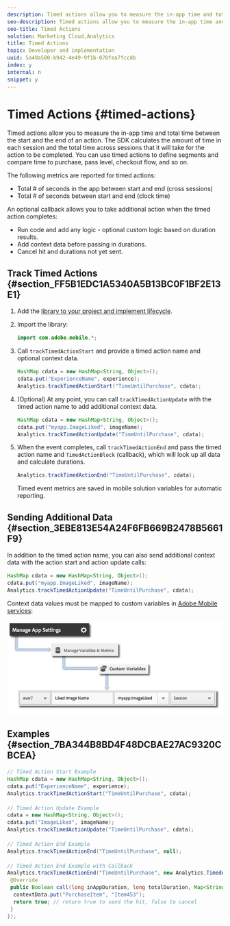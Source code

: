 ```yaml
---
description: Timed actions allow you to measure the in-app time and total time between the start and the end of an action. The SDK calculates the amount of time in each session and the total time across sessions that it will take for the action to be completed. You can use timed actions to define segments and compare time to purchase, pass level, checkout flow, and so on.
seo-description: Timed actions allow you to measure the in-app time and total time between the start and the end of an action. The SDK calculates the amount of time in each session and the total time across sessions that it will take for the action to be completed. You can use timed actions to define segments and compare time to purchase, pass level, checkout flow, and so on.
seo-title: Timed Actions
solution: Marketing Cloud,Analytics
title: Timed Actions
topic: Developer and implementation
uuid: 5a48a580-b942-4e49-9f1b-078fea7fccdb
index: y
internal: n
snippet: y
---
```


# Timed Actions {#timed-actions}

Timed actions allow you to measure the in-app time and total time between the start and the end of an action. The SDK calculates the amount of time in each session and the total time across sessions that it will take for the action to be completed. You can use timed actions to define segments and compare time to purchase, pass level, checkout flow, and so on.

The following metrics are reported for timed actions:

* Total # of seconds in the app between start and end (cross sessions) 
* Total # of seconds between start and end (clock time)

An optional callback allows you to take additional action when the timed action completes:

* Run code and add any logic - optional custom logic based on duration results. 
* Add context data before passing in durations. 
* Cancel hit and durations not yet sent.

## Track Timed Actions {#section_FF5B1EDC1A5340A5B13BC0F1BF2E13E1}

1. Add the [library to your project and implement lifecycle](../getting-started/dev-qs.md#concept_13176B6E37F547D6935E37125F457972). 
1. Import the library: 

   ```java
   import com.adobe.mobile.*;
   ```

1. Call `trackTimedActionStart` and provide a timed action name and optional context data. 

   ```java
   HashMap cdata = new HashMap<String, Object>(); 
   cdata.put("ExperienceName", experience); 
   Analytics.trackTimedActionStart("TimeUntilPurchase", cdata);
   ```

1. (Optional) At any point, you can call `trackTimedActionUpdate` with the timed action name to add additional context data. 

   ```java
   HashMap cdata = new HashMap<String, Object>(); 
   cdata.put("myapp.ImageLiked", imageName); 
   Analytics.trackTimed​ActionUpdate("TimeUntilPurchase", cdata);
   ```

1. When the event completes, call `trackTimedActionEnd` and pass the timed action name and `TimedActionBlock` (callback), which will look up all data and calculate durations. 

   ```java
   Analytics.trackTimedActionEnd("TimeUntilPurchase", cdata);
   ```

   Timed event metrics are saved in mobile solution variables for automatic reporting.

## Sending Additional Data {#section_3EBE813E54A24F6FB669B2478B5661F9}

In addition to the timed action name, you can also send additional context data with the action start and action update calls:

```java
HashMap cdata = new HashMap<String, Object>(); 
cdata.put("myapp.ImageLiked", imageName); 
Analytics.trackTimed​ActionUpdate("TimeUntilPurchase", cdata);
```

Context data values must be mapped to custom variables in [Adobe Mobile services](https://mobilemarketing.adobe.com):

![](assets/map-variable-context-ltv.png)

## Examples {#section_7BA344B8BD4F48DCBAE27AC9320CBCEA}

```java
// Timed Action Start Example 
HashMap cdata = new HashMap<String, Object>(); 
cdata.put("ExperienceName", experience); 
Analytics.trackTimedActionStart("TimeUntilPurchase", cdata); 
 
// Timed Action Update Example 
cdata = new HashMap<String, Object>(); 
cdata.put("ImageLiked", imageName); 
Analytics.trackTimed​ActionUpdate("TimeUntilPurchase", cdata); 
 
// Timed Action End Example 
Analytics.trackTimedActionEnd("TimeUntilPurchase", null); 
 
// Timed Action End Example with Callback 
Analytics.trackTimedActionEnd("TimeUntilPurchase", new Analytics.TimedActionBlock<Boolean>() { 
 @Override 
 public Boolean call(long inAppDuration, long totalDuration, Map<String, Object> contextData) { 
  contextData.put("PurchaseItem", "Item453"); 
  return true; // return true to send the hit, false to cancel 
 } 
});
```

